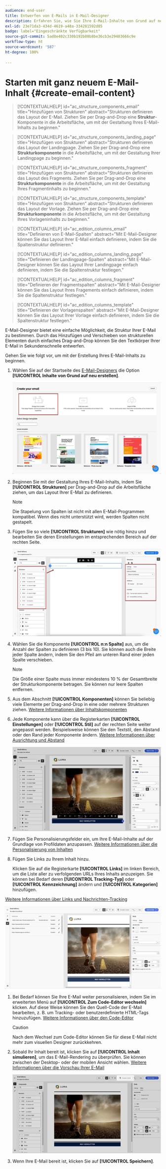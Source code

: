 ```yaml
---
audience: end-user
title: Entwerfen von E-Mails in E-Mail-Designer
description: Erfahren Sie, wie Sie Ihre E-Mail-Inhalte von Grund auf neu gestalten
exl-id: 23e71da3-434d-4619-a48a-334281592d85
badge: label="Eingeschränkte Verfügbarkeit"
source-git-commit: 5ad8e402c330b192b00b8be36cb3e29403666c9e
workflow-type: ht
source-wordcount: '587'
ht-degree: 100%

---
```


# Starten mit ganz neuem E-Mail-Inhalt {#create-email-content}

>[!CONTEXTUALHELP]
>id="ac_structure_components_email"
>title="Hinzufügen von Strukturen"
>abstract="Strukturen definieren das Layout der E-Mail. Ziehen Sie per Drag-and-Drop eine **Struktur**-Komponente in die Arbeitsfläche, um mit der Gestaltung Ihres E-Mail-Inhalts zu beginnen."

>[!CONTEXTUALHELP]
>id="ac_structure_components_landing_page"
>title="Hinzufügen von Strukturen"
>abstract="Strukturen definieren das Layout der Landingpage. Ziehen Sie per Drag-and-Drop eine **Strukturkomponente** in die Arbeitsfläche, um mit der Gestaltung Ihrer Landingpage zu beginnen."

>[!CONTEXTUALHELP]
>id="ac_structure_components_fragment"
>title="Hinzufügen von Strukturen"
>abstract="Strukturen definieren das Layout des Fragments. Ziehen Sie per Drag-and-Drop eine **Strukturkomponente** in die Arbeitsfläche, um mit der Gestaltung Ihres Fragmentinhalts zu beginnen."

>[!CONTEXTUALHELP]
>id="ac_structure_components_template"
>title="Hinzufügen von Strukturen"
>abstract="Strukturen definieren das Layout der Vorlage. Ziehen Sie per Drag-and-Drop eine **Strukturkomponente** in die Arbeitsfläche, um mit der Gestaltung Ihres Vorlageninhalts zu beginnen."


>[!CONTEXTUALHELP]
>id="ac_edition_columns_email"
>title="Definieren von E-Mail-Spalten"
>abstract="Mit E-Mail-Designer können Sie das Layout Ihrer E-Mail einfach definieren, indem Sie die Spaltenstruktur definieren."

>[!CONTEXTUALHELP]
>id="ac_edition_columns_landing_page"
>title="Definieren der Landingpage-Spalten"
>abstract="Mit E-Mail-Designer können Sie das Layout Ihrer Landingpage einfach definieren, indem Sie die Spaltenstruktur festlegen."

>[!CONTEXTUALHELP]
>id="ac_edition_columns_fragment"
>title="Definieren der Fragmentspalten"
>abstract="Mit E-Mail-Designer können Sie das Layout Ihres Fragements einfach definieren, indem Sie die Spaltenstruktur festlegen."

>[!CONTEXTUALHELP]
>id="ac_edition_columns_template"
>title="Definieren der Vorlagenspalten"
>abstract="Mit E-Mail-Designer können Sie das Layout Ihrer Vorlage einfach definieren, indem Sie die Spaltenstruktur festlegen."

E-Mail-Designer bietet eine einfache Möglichkeit, die Struktur Ihrer E-Mail zu bestimmen. Durch das Hinzufügen und Verschieben von strukturellen Elementen durch einfaches Drag-and-Drop können Sie den Textkörper Ihrer E-Mail in Sekundenschnelle entwerfen.

Gehen Sie wie folgt vor, um mit der Erstellung Ihres E-Mail-Inhalts zu beginnen.

1. Wählen Sie auf der Startseite des [E-Mail-Designers](get-started-email-designer.md#start-authoring) die Option **[!UICONTROL Inhalte von Grund auf neu erstellen]**.

   ![](assets/email_designer-from-scratch.png)

1. Beginnen Sie mit der Gestaltung Ihres E-Mail-Inhalts, indem Sie **[!UICONTROL Strukturen]** per Drag-and-Drop auf die Arbeitsfläche ziehen, um das Layout Ihrer E-Mail zu definieren.

   >[!NOTE]
   >
   >Die Stapelung von Spalten ist nicht mit allen E-Mail-Programmen kompatibel. Wenn dies nicht unterstützt wird, werden Spalten nicht gestapelt.

1. Fügen Sie so viele **[!UICONTROL Strukturen]** wie nötig hinzu und bearbeiten Sie deren Einstellungen im entsprechenden Bereich auf der rechten Seite.

   ![](assets/email_designer_structure_components.png)

1. Wählen Sie die Komponente **[!UICONTROL n:n Spalte]** aus, um die Anzahl der Spalten zu definieren (3 bis 10). Sie können auch die Breite jeder Spalte ändern, indem Sie den Pfeil am unteren Rand einer jeden Spalte verschieben.

   >[!NOTE]
   >
   >Die Größe einer Spalte muss immer mindestens 10 % der Gesamtbreite der Strukturkomponente betragen. Sie können nur leere Spalten entfernen.

1. Aus dem Abschnitt **[!UICONTROL Komponenten]** können Sie beliebig viele Elemente per Drag-and-Drop in eine oder mehrere Strukturen ziehen. [Weitere Informationen über Inhaltskomponenten](content-components.md)

1. Jede Komponente kann über die Registerkarten **[!UICONTROL Einstellungen]** oder **[!UICONTROL Stil]** auf der rechten Seite weiter angepasst werden. Beispielsweise können Sie den Textstil, den Abstand oder den Rand jeder Komponente ändern. [Weitere Informationen über Ausrichtung und Abstand](alignment-and-padding.md)

   ![](assets/email_designer-styles.png)

1. Fügen Sie Personalisierungsfelder ein, um Ihre E-Mail-Inhalte auf der Grundlage von Profildaten anzupassen. [Weitere Informationen über die Personalisierung von Inhalten](../personalization/personalize.md)

1. Fügen Sie Links zu Ihrem Inhalt hinzu.

   Klicken Sie auf die Registerkarte **[!UICONTROL Links]** im linken Bereich, um die Liste aller zu verfolgenden URLs Ihres Inhalts anzuzeigen. Sie können bei Bedarf deren **[!UICONTROL Tracking-Typ]** oder **[!UICONTROL Kennzeichnung]** ändern und **[!UICONTROL Kategorien]** hinzufügen.

[Weitere Informationen über Links und Nachrichten-Tracking](message-tracking.md)

   ![](assets/email_designer-links.png)

1. Bei Bedarf können Sie Ihre E-Mail weiter personalisieren, indem Sie im erweiterten Menü auf **[!UICONTROL Zum Code-Editor wechseln]** klicken. Auf diese Weise können Sie den Quell-Code der E-Mail bearbeiten, z. B. um Tracking- oder benutzerdefinierte HTML-Tags hinzuzufügen. [Weitere Informationen über den Code-Editor](code-content.md)

   >[!CAUTION]
   >
   >Nach dem Wechsel zum Code-Editor können Sie für diese E-Mail nicht mehr zum visuellen Designer zurückkehren.

1. Sobald Ihr Inhalt bereit ist, klicken Sie auf **[!UICONTROL Inhalt simulieren]**, um das E-Mail-Rendering zu überprüfen. Sie können zwischen der Desktop- oder der mobilen Ansicht wählen. [Weitere Informationen über die Vorschau Ihrer E-Mail](../preview-test/preview-test.md)

   ![](assets/email_designer-simulate.png)

1. Wenn Ihre E-Mail bereit ist, klicken Sie auf **[!UICONTROL Speichern]**.

